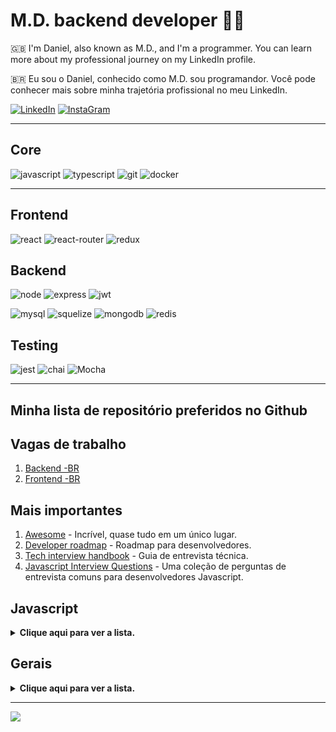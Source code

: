 # M.D. backend developer  👨‍💻
🇬🇧 I'm Daniel, also known as M.D., and I'm a programmer.
You can learn more about my professional journey on my LinkedIn profile.

🇧🇷 Eu sou o Daniel, conhecido como M.D. sou programandor. 
Você pode conhecer mais sobre minha trajetória profissional no meu LinkedIn.

[![LinkedIn](https://img.shields.io/badge/LinkedIn-0077B5?style=for-the-badge&logo=linkedin&logoColor=white)](https://www.linkedin.com/in/marciodanielll)
[![InstaGram](https://camo.githubusercontent.com/b3d4671768bd0f9b6c8f410a25a96e0c5a4d135208d8910461e986f97e7985ab/68747470733a2f2f696d672e736869656c64732e696f2f62616467652f496e7374616772616d2d4534343035463f7374796c653d666f722d7468652d6261646765266c6f676f3d696e7374616772616d266c6f676f436f6c6f723d7768697465)](https://www.instagram.com/marciodanielll/)

-----
## Core
![javascript](https://img.shields.io/badge/JavaScript-323330?style=for-the-badge&logo=javascript&logoColor=F7DF1E) 
![typescript](https://img.shields.io/badge/TypeScript-007ACC?style=for-the-badge&logo=typescript&logoColor=white)
![git](https://img.shields.io/badge/GIT-E44C30?style=for-the-badge&logo=git&logoColor=white)
![docker](https://img.shields.io/badge/Docker-2CA5E0?style=for-the-badge&logo=docker&logoColor=white)

-----
## Frontend
![react](https://img.shields.io/badge/React-20232A?style=for-the-badge&logo=react&logoColor=61DAFB)
![react-router](https://img.shields.io/badge/React_Router-CA4245?style=for-the-badge&logo=react-router&logoColor=white)
![redux](https://img.shields.io/badge/Redux-593D88?style=for-the-badge&logo=redux&logoColor=white)

## Backend
![node](https://img.shields.io/badge/Node.js-339933?style=for-the-badge&logo=nodedotjs&logoColor=white)
![express](https://img.shields.io/badge/Express.js-000000?style=for-the-badge&logo=express&logoColor=white)
![jwt](https://img.shields.io/badge/JWT-000000?style=for-the-badge&logo=JSON%20web%20tokens&logoColor=white)

![mysql](https://img.shields.io/badge/MySQL-005C84?style=for-the-badge&logo=mysql&logoColor=white)
![squelize](https://camo.githubusercontent.com/6c50eb6f911b1bcb4c0b790fb5e908bf896c525685839fa802c41349dcd1c8bf/68747470733a2f2f696d672e736869656c64732e696f2f62616467652f53657175656c697a652d3532423045373f7374796c653d666f722d7468652d6261646765266c6f676f3d53657175656c697a65266c6f676f436f6c6f723d7768697465)
![mongodb](https://img.shields.io/badge/MongoDB-4EA94B?style=for-the-badge&logo=mongodb&logoColor=white)
![redis](https://camo.githubusercontent.com/16c5d674d150e47e77738a333e74716023295715c956aaf84615cef3f50675ed/68747470733a2f2f696d672e736869656c64732e696f2f62616467652f72656469732d2532334444303033312e7376673f267374796c653d666f722d7468652d6261646765266c6f676f3d7265646973266c6f676f436f6c6f723d7768697465)

## Testing
![jest](https://img.shields.io/badge/Jest-C21325?style=for-the-badge&logo=jest&logoColor=white)
![chai](https://img.shields.io/badge/chai-A30701?style=for-the-badge&logo=chai&logoColor=white)
![Mocha](https://img.shields.io/badge/Mocha-8D6748?style=for-the-badge&logo=Mocha&logoColor=white)

-----

## Minha lista de repositório preferidos no Github

## Vagas de trabalho
1. [Backend -BR](https://github.com/backend-br/vagas)
2. [Frontend -BR](https://github.com/frontendbr/vagas)

## Mais importantes
1. [Awesome](https://github.com/sindresorhus/awesome) - Incrível, quase tudo em um único lugar. 
2. [Developer roadmap](https://github.com/kamranahmedse/developer-roadmap) - Roadmap para desenvolvedores.
3. [Tech interview handbook](https://github.com/yangshun/tech-interview-handbook) - Guia de entrevista técnica.
4. [Javascript Interview Questions](https://github.com/sudheerj/Javascript-interview-questions) - Uma coleção de perguntas de entrevista comuns para desenvolvedores Javascript.

## Javascript
<details>
  <summary><strong>Clique aqui para ver a lista.</strong></summary>

1. [Javascript30](https://github.com/wesbos/Javascript30) - Um curso gratuito de 30 dias que ensina como construir projetos práticos com Javascript.

2. [ES6 for Humans](https://github.com/metagrover/ES6-for-humans) - Um guia simples e fácil de entender para as novas funcionalidades do ECMAScript 5 (ES6).

3. [Modern JS Cheatsheet](https://github.com/mbeaudru/modern-js-cheatsheet) - Um guia rápido de referência para as novas funcionalidades do Javascript.

4. [Javascript Algorithms](https://github.com/trekhleb/Javascript-algorithms) - Um conjunto de algoritmos e estruturas de dados escritos em Javascript.

5. [The Algorithms - Javascript](https://github.com/TheAlgorithms/Javascript) - Uma coleção de algoritmos e estruturas de dados populares implementados em Javascript

6. [Computer Science in Javascript](https://github.com/benoitvallon/computer-science-in-Javascript) - Um repositório que ensina os fundamentos da ciência da computação usando Javascript.

7. [33 JS Concepts](https://github.com/leonardomso/33-js-concepts) - Uma lista de conceitos avançados em Javascript que todos os desenvolvedores devem conhecer.

8. [Functional Light JS](https://github.com/getify/Functional-Light-JS) - Um livro gratuito que ensina programação funcional em Javascript de forma leve e acessível.

9. [Mostly Adequate Guide](https://github.com/MostlyAdequate/mostly-adequate-guide) - Um livro gratuito que ensina programação funcional com Javascript de forma divertida e engraçada.

10. [Clean Code Javascript](https://github.com/ryanmcdermott/clean-code-Javascript) - Um conjunto de regras e boas práticas para escrever código limpo e legível em Javascript.

11. [JS the Right Way](https://github.com/braziljs/js-the-right-way) - Um guia de boas práticas para desenvolvimento Javascript.

12. [Eloquente Javascript PT-BR](https://github.com/braziljs/eloquente-Javascript) - Um livro gratuito que ensina Javascript de forma clara e concisa em PORTUGUÊS.

13. [Eloquent Javascript ENG](https://github.com/marijnh/Eloquent-Javascript) - Um livro gratuito que ensina Javascript de forma clara e concisa.

14. [You Don't Know JS](https://github.com/getify/You-Dont-Know-JS) - Uma série de livros gratuitos que ajudam a entender melhor o Javascript e seus conceitos avançados.

15. [Airbnb Javascript](https://github.com/airbnb/Javascript) - Um conjunto de regras e convenções de estilo de codificação recomendadas pela Airbnb para Javascript.

16. [Awesome Javascript Projects](https://github.com/Vishal-raj-1/Awesome-Javascript-Projects) - Uma coleção de projetos incríveis desenvolvidos com Javascript.

17. [Project Guidelines](https://github.com/elsewhencode/project-guidelines) - Um conjunto de diretrizes e boas práticas para organizar e gerenciar projetos de desenvolvimento de software.

18. [Design Patterns for Humans](https://github.com/kamranahmedse/design-patterns-for-humans) - Um guia para entender os padrões de projeto de software de forma simples e fácil.

19. [Webcomponents the Right Way](https://github.com/mateusortiz/webcomponents-the-right-way) - Um guia para construir componentes web reutilizáveis e escaláveis.

20. [ES6 Features](https://github.com/lukehoban/es6features) - Um guia detalhado das novas funcionalidades do ECMAScript 6 (ES6).

21. [Awesome Javascript](https://github.com/sorrycc/awesome-Javascript) - Uma coleção de recursos, bibliotecas e frameworks Javascript populares.

22. [In Javascript We Trust](https://github.com/yeungon/In-Javascript-we-trust) - Um guia para aprender e entender Javascript.

23. [Eslint config trybe](https://github.com/betrybe/eslint-config-trybe) - Configuração do ESLint com as regras da Trybe.

</details>

## Gerais
<details>
  <summary><strong>Clique aqui para ver a lista.</strong></summary>

1. [Build your own x](https://github.com/codecrafters-io/build-your-own-x) - Construa projetos nas mais diversas tecnologias.

2. [Every programmer should know](https://github.com/mtdvio/every-programmer-should-know) - Tudo o que um Dev deveria saber.

3. [The art of command line](https://github.com/jlevy/the-art-of-command-line) - A arte da linha de comando.

4. [How web works](https://github.com/vasanthk/how-web-works) - Como a web funciona.

5. [Naming cheatsheet](https://github.com/kettanaito/naming-cheatsheet) - Guia de nomenclatura para variáveis, funções e etc..

6. [Badges](https://github.com/alexandresanlim/Badges4-README.md-Profile) - Adicionando "ícones" ao seu perfil do GitHub.

7. [Github readme stats](https://github.com/anuraghazra/github-readme-stats) - Estatísticas para seu perfil do Github.

8. [emoji-cheat-sheet](https://github.com/ikatyang/emoji-cheat-sheet) - Guia de emojis.

9. [App ideas](https://github.com/florinpop17/app-ideas) - Ideias para criar seus aplicativos/projetos.

10. [30 seconds of code](https://github.com/30-seconds/30-seconds-of-code) - Trechos curtos de código Javascript para todas as suas necessidades de desenvolvimento.
</details>

----
![](https://komarev.com/ghpvc/?username=marciodanielll)
